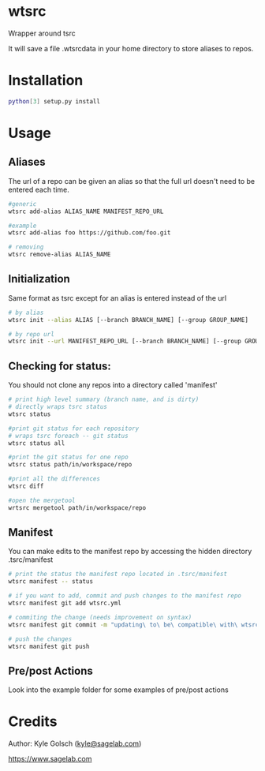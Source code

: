 # wtsrc
Wrapper around tsrc

It will save a file .wtsrcdata in your home directory to store aliases to repos.

# Installation

```sh
python[3] setup.py install
```

# Usage


## Aliases
The url of a repo can be given an alias so that the full url doesn't need to be entered each time.

```sh
#generic
wtsrc add-alias ALIAS_NAME MANIFEST_REPO_URL

#example
wtsrc add-alias foo https://github.com/foo.git

# removing
wtsrc remove-alias ALIAS_NAME

```

## Initialization

Same format as tsrc except for an alias is entered instead of the url

```sh
# by alias
wtsrc init --alias ALIAS [--branch BRANCH_NAME] [--group GROUP_NAME]

# by repo url
wtsrc init --url MANIFEST_REPO_URL [--branch BRANCH_NAME] [--group GROUP_NAME]

```

## Checking for status:

You should not clone any repos into a directory called 'manifest'

```sh
# print high level summary (branch name, and is dirty)
# directly wraps tsrc status
wtsrc status

#print git status for each repository
# wraps tsrc foreach -- git status
wtsrc status all

#print the git status for one repo
wtsrc status path/in/workspace/repo

#print all the differences
wtsrc diff

#open the mergetool
wrtsrc mergetool path/in/workspace/repo

```

## Manifest

You can make edits to the manifest repo by accessing the hidden directory .tsrc/manifest

```sh
# print the status the manifest repo located in .tsrc/manifest
wtsrc manifest -- status

# if you want to add, commit and push changes to the manifest repo
wtsrc manifest git add wtsrc.yml

# commiting the change (needs improvement on syntax)
wtsrc manifest git commit -m "updating\ to\ be\ compatible\ with\ wtsrc\ 1.4"

# push the changes
wtsrc manifest git push


```

## Pre/post Actions

Look into the example folder for some examples of pre/post actions


# Credits
Author: Kyle Golsch (kyle@sagelab.com)

https://www.sagelab.com